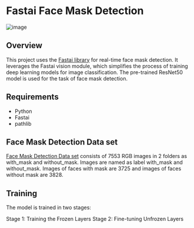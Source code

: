 # Fastai Face Mask Detection
![image](https://github.com/AmiraQadry/Real-time-Face-Mask-Detection/assets/106974489/b0f6e671-5ecc-414a-bd7e-4ea259187b00)

## Overview

This project uses the [Fastai library](https://github.com/fastai/fastai) for real-time face mask detection. 
It leverages the Fastai vision module, which simplifies the process of training deep learning models for image classification. The pre-trained ResNet50 model is used for the task of face mask detection.

## Requirements

- Python 
- Fastai
- pathlib

## Face Mask Detection Data set

[Face Mask Detection Data set](https://www.kaggle.com/datasets/omkargurav/face-mask-dataset/data) consists of 7553 RGB images in 2 folders as with_mask and without_mask. 
Images are named as label with_mask and without_mask. Images of faces with mask are 3725 and images of faces without mask are 3828.

## Training

The model is trained in two stages:

Stage 1: Training the Frozen Layers
Stage 2: Fine-tuning Unfrozen Layers
